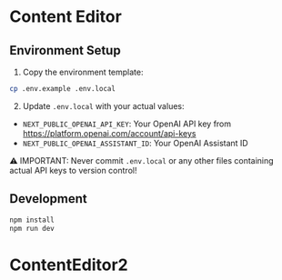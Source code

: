 # Content Editor

## Environment Setup

1. Copy the environment template:
```bash
cp .env.example .env.local
```

2. Update `.env.local` with your actual values:
- `NEXT_PUBLIC_OPENAI_API_KEY`: Your OpenAI API key from https://platform.openai.com/account/api-keys
- `NEXT_PUBLIC_OPENAI_ASSISTANT_ID`: Your OpenAI Assistant ID

⚠️ IMPORTANT: Never commit `.env.local` or any other files containing actual API keys to version control!

## Development

```bash
npm install
npm run dev
```

# ContentEditor2